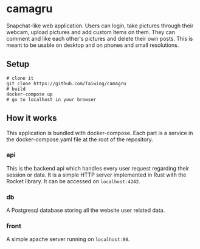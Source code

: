 # camagru

Snapchat-like web application. Users can login, take pictures through their
webcam, upload pictures and add custom items on them. They can comment and like
each other's pictures and delete their own posts. This is meant to be usable on
desktop and on phones and small resolutions.

## Setup

```shell
# clone it
git clone https://github.com/Taiwing/camagru
# build
docker-compose up
# go to localhost in your browser
```

## How it works

This application is bundled with docker-compose. Each part is a service in the
docker-compose.yaml file at the root of the repository.

### api

This is the backend api which handles every user request regarding their session
or data. It is a simple HTTP server implemented in Rust with the Rocket library.
It can be accessed on `localhost:4242`.

### db

A Postgresql database storing all the website user related data.

### front

A simple apache server running on `localhost:80`.
